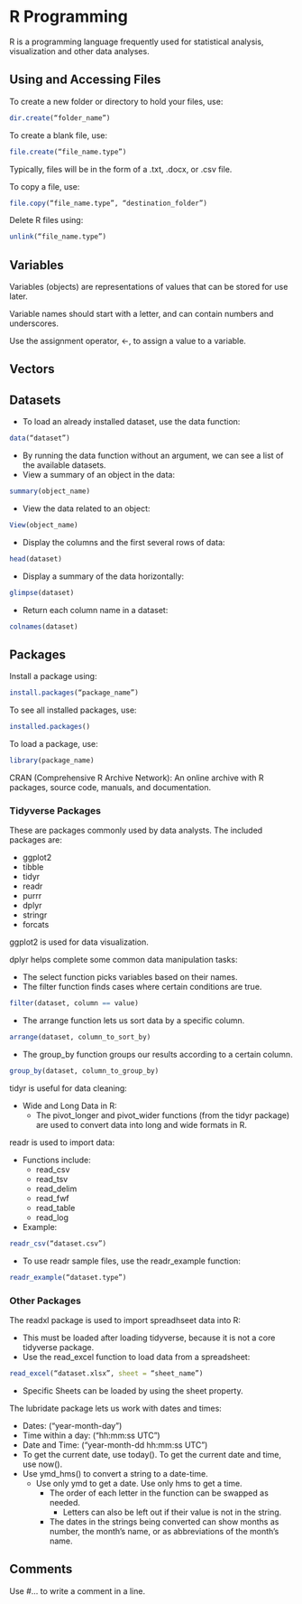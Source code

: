 # R Programming
R is a programming language frequently used for statistical analysis, visualization and other data analyses.
## Using and Accessing Files
To create a new folder or directory to hold your files, use:
```R
dir.create(“folder_name”)
```
To create a blank file, use:
```R
file.create(“file_name.type”)
```
Typically, files will be in the form of a .txt, .docx, or .csv file.

To copy a file, use:
```R
file.copy(“file_name.type”, “destination_folder”)
```
Delete R files using:
```R
unlink(“file_name.type”)
```
## Variables
Variables (objects) are representations of values that can be stored for use later.

Variable names should start with a letter, and can contain numbers and underscores.

Use the assignment operator, <-, to assign a value to a variable.
## Vectors

## Datasets
- To load an already installed dataset, use the data function:
```R
data(“dataset”)
```
  - By running the data function without an argument, we can see a list of the available datasets.
- View a summary of an object in the data:
```R
summary(object_name)
```
- View the data related to an object:
```R
View(object_name)
```
- Display the columns and the first several rows of data:
```R
head(dataset)
```
- Display a summary of the data horizontally:
```R
glimpse(dataset)
```
- Return each column name in a dataset:
```R
colnames(dataset)
```
## Packages
Install a package using:
```R
install.packages(“package_name”)
```
To see all installed packages, use:
```R
installed.packages()
```
To load a package, use:
```R
library(package_name)
```
CRAN (Comprehensive R Archive Network): An online archive with R packages, source code, 	manuals, and documentation.
### Tidyverse Packages
These are packages commonly used by data analysts.
The included packages are: 
- ggplot2
- tibble
- tidyr
- readr
- purrr
- dplyr
- stringr
- forcats

ggplot2 is used for data visualization.

dplyr helps complete some common data manipulation tasks:
- The select function picks variables based on their names.
- The filter function finds cases where certain conditions are true.
```R
filter(dataset, column == value)
```
- The arrange function lets us sort data by a specific column.	
```R
arrange(dataset, column_to_sort_by)
```
- The group_by function groups our results according to a certain column.
```R
group_by(dataset, column_to_group_by)
```
tidyr is useful for data cleaning:
- Wide and Long Data in R: 
  - The pivot_longer and pivot_wider functions (from the tidyr package) are used to convert data into long and wide formats in R.

readr is used to import data:
- Functions include:
  - read_csv
  - read_tsv
  - read_delim
  - read_fwf
  - read_table
  - read_log
- Example:
```R
readr_csv(“dataset.csv”)
```
- To use readr sample files, use the readr_example function:
```R
readr_example(“dataset.type”)
```
### Other Packages
The readxl package is used to import spreadhseet data into R:
- This must be loaded after loading tidyverse, because it is not a core tidyverse package.
- Use the read_excel function to load data from a spreadsheet:
```R
read_excel(“dataset.xlsx”, sheet = “sheet_name”)
```
  - Specific Sheets can be loaded by using the sheet property.

The lubridate package lets us work with dates and times:
- Dates: (“year-month-day”)
- Time within a day: (“hh:mm:ss UTC”)
- Date and Time: (“year-month-dd hh:mm:ss UTC”)
- To get the current date, use today(). To get the current date and time, use now().
- Use ymd_hms() to convert a string to a date-time.
  - Use only ymd to get a date. Use only hms to get a time. 
	- The order of each letter in the function can be swapped as needed.
	  - Letters can also be left out if their value is not in the string.
	- The dates in the strings being converted can show months as number, the month’s name, or as abbreviations of the month’s name.
## Comments
Use #... to write a comment in a line.
